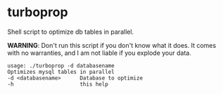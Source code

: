 turboprop
=========

Shell script to optimize db tables in parallel.

__WARNING__: Don't run this script if you don't know what it does. It comes with no warranties, and I am not liable if you explode your data.

    usage: ./turboprop -d databasename 
    Optimizes mysql tables in parallel
    -d <databasename>      Database to optimize
    -h                     this help
